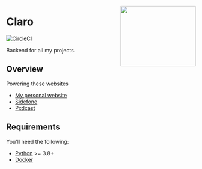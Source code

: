 <a href='https://github.com/jkrclaro/claro'><img src='https://github.com/jkrclaro/claro/blob/master/assets/logo.png' align='right' width='200' height='160' /></a>

# Claro
[![CircleCI](https://circleci.com/gh/jkrclaro/claro.svg?style=svg)](https://circleci.com/gh/jkrclaro/claro)

Backend for all my projects.

## Overview

Powering these websites
- [My personal website](https://www.jkrclaro.com)
- [Sidefone](https://sidefone.jkrclaro.com)
- [Pxdcast](https://pxdcast.jkrclaro.com)

## Requirements

You'll need the following:

- [Python](https://www.python.org/) >= 3.8+
- [Docker](https://www.docker.com/)
